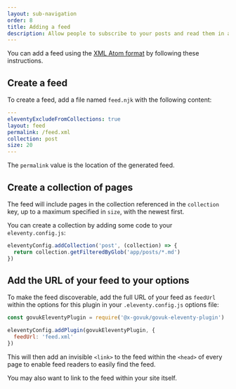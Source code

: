 ```yaml
---
layout: sub-navigation
order: 8
title: Adding a feed
description: Allow people to subscribe to your posts and read them in a feed reader
---
```


You can add a feed using the [XML Atom format](<https://en.wikipedia.org/wiki/Atom_(web_standard)>) by following these instructions.

## Create a feed

To create a feed, add a file named `feed.njk` with the following content:

```yaml
---
eleventyExcludeFromCollections: true
layout: feed
permalink: /feed.xml
collection: post
size: 20
---
```

The `permalink` value is the location of the generated feed.

## Create a collection of pages

The feed will include pages in the collection referenced in the `collection` key, up to a maximum specified in `size`, with the newest first.

You can create a collection by adding some code to your `eleventy.config.js`:

```js
eleventyConfig.addCollection('post', (collection) => {
  return collection.getFilteredByGlob('app/posts/*.md')
})
```

## Add the URL of your feed to your options

To make the feed discoverable, add the full URL of your feed as `feedUrl` within the options for this plugin in your `.eleventy.config.js` options file:

```js
const govukEleventyPlugin = require('@x-govuk/govuk-eleventy-plugin')

eleventyConfig.addPlugin(govukEleventyPlugin, {
  feedUrl: 'feed.xml'
})
```

This will then add an invisible `<link>` to the feed within the `<head>` of every page to enable feed readers to easily find the feed.

You may also want to link to the feed within your site itself.
